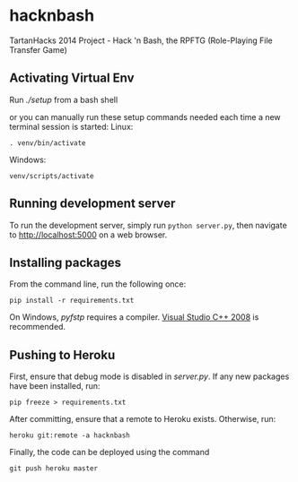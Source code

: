 hacknbash
=========

TartanHacks 2014 Project - Hack 'n Bash, the RPFTG (Role-Playing File Transfer Game)


Activating Virtual Env
-------------------------
Run *./setup* from a bash shell

or you can manually run these setup commands needed each time a new terminal session is started:
Linux:
```
. venv/bin/activate
```

Windows:
```
venv/scripts/activate
```


Running development server
--------------------------
To run the development server, simply run `python server.py`, then navigate to <http://localhost:5000> on a web browser.


Installing packages
-------------------
From the command line, run the following once:
```
pip install -r requirements.txt
```

On Windows, *pyfstp* requires a compiler. [Visual Studio C++ 2008](http://go.microsoft.com/?linkid=7729279) is recommended.


Pushing to Heroku
-----------------
First, ensure that debug mode is disabled in *server.py*. If any new packages have been installed, run:
```
pip freeze > requirements.txt
```

After committing, ensure that a remote to Heroku exists. Otherwise, run:
```
heroku git:remote -a hacknbash
```

Finally, the code can be deployed using the command
```
git push heroku master
```
